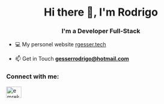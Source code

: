 <h1 align="center">Hi there 👋, I'm Rodrigo</h1>
<h3 align="center">I'm a Developer Full-Stack</h3>


- 💻 My personel website [rgesser.tech](https://rgesser.tech)

- 📫 Get in Touch **gesserrodrigo@hotmail.com**



<h3 align="left">Connect with me:</h3>
<p align="left">
<a href="https://linkedin.com/in/rodrigo-gesser-b5277a11a" target="blank"><img align="center" src="https://raw.githubusercontent.com/rahuldkjain/github-profile-readme-generator/master/src/images/icons/Social/linked-in-alt.svg" alt="emrekaraa" height="30" width="40" /></a>
</p>
